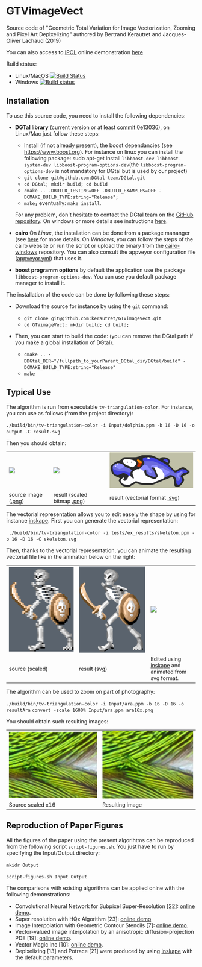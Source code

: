 # GTVimageVect
Source code of "Geometric Total Variation for Image Vectorization, Zooming and Pixel Art Depixelizing" authored by  Bertrand Kerautret and Jacques-Oliver Lachaud (2019)

You can also access to [IPOL](http://www.ipol.im) online demonstration [here](https://ipolcore.ipol.im/demo/clientApp/demo.html?id=77777000076)

Build status:
 - Linux/MacOS [![Build Status](https://travis-ci.org/kerautret/GTVimageVect.svg?branch=master)](https://travis-ci.org/kerautret/GTVimageVect)
 - Windows [![Build status](https://ci.appveyor.com/api/projects/status/i1crefqj9j1e3lw2?svg=true)](https://ci.appveyor.com/project/kerautret/gtvimagevect)

## Installation


To use this source code, you need to install the following dependencies:
   - **DGTal library** (current version or at least [commit 0e13036](https://github.com/DGtal-team/DGtal/commit/0e13036afedee920373a2460afd02e2a21660baa)), on Linux/Mac just follow these steps:
     - Install (if not already present), the boost dependancies (see https://www.boost.org).
     For instance on linux you can install the following package: sudo apt-get install `libboost-dev libboost-system-dev libboost-program-options-dev`(the `libboost-program-options-dev` is not mandatory for DGtal but is used by our project)
     - `git clone git@github.com:DGtal-team/DGtal.git`
     - `cd DGtal; mkdir build; cd build`
     - `cmake .. -DBUILD_TESTING=OFF -DBUILD_EXAMPLES=OFF -DCMAKE_BUILD_TYPE:string="Release";`
     - `make;` eventually:  `make install`.

     For any problem, don't hesitate to contact the DGtal team on the [GitHub repository](https://github.com/DGtal-team/DGtal).
     On windows or more details see instructions [here](https://dgtal-team.github.io/doc-nightly/moduleBuildDGtal.html).
   - **cairo**
      On *Linux*, the installation can be done from a package mananger (see [here](https://www.cairographics.org/download/) for more details.
      On *Windows*, you can follow the steps of the cairo website or run the script or upload the binary from the [cairo-windows](https://github.com/preshing/cairo-windows) repository. You can also consult the appveyor configuration file ([appveyor.yml](https://github.com/kerautret/GTVimageVect/blob/master/appveyor.yml)) that uses it.
   - **boost programm options** by default the application use the package `libboost-program-options-dev`. You can use you default package manager to install it.


The installation of the code can be done by following these steps:
   - Download the source for instance by using the `git` command:
     - `git clone git@github.com:kerautret/GTVimageVect.git`
     - `cd GTVimageVect; mkdir build; cd build;`

   - Then, you can start to build the code: (you can remove the DGtal path if you make a global installation of DGtal).
     - `cmake .. -DDGtal_DIR="/fullpath_to_yourParent_DGtal_dir/DGtal/build" -DCMAKE_BUILD_TYPE:string="Release"`
     - `make`
     
## Typical Use
   The algorithm is run from executable `tv-triangulation-color`. For instance, you can use as follows (from the project directory):
   
   `./build/bin/tv-triangulation-color -i Input/dolphin.ppm -b 16 -D 16 -o output -C result.svg`
   
   Then you should obtain:
    <table>
    <tr><td><img width="300" src="https://user-images.githubusercontent.com/772865/62563570-931eb300-b883-11e9-8ee6-c6054d60040a.png"></td>
    <td>
     <img width="300" src="https://user-images.githubusercontent.com/772865/62563720-e85ac480-b883-11e9-982c-01e3dedc316b.png"></td><td><img width="300" src="tests/ex_results/result.svg"></td>
    </tr>
 <tr> <td> source image (<a href="https://user-images.githubusercontent.com/772865/62563570-931eb300-b883-11e9-8ee6-c6054d60040a.png">.png</a>)</td> <td>result (scaled bitmap <a href="https://user-images.githubusercontent.com/772865/62563720-e85ac480-b883-11e9-982c-01e3dedc316b.png">.png</a>)</td><td>result (vectorial format <a href="tests/ex_results/result.svg">.svg</a>)</td> </tr>
</table>
                                           
The vectorial representation allows you to edit easely the shape by using for instance <a href="https://inkscape.org">inskape</a>. First you can generate the vectorial representation:
 
` ./build/bin/tv-triangulation-color -i tests/ex_results/skeleton.ppm -b 16 -D 16 -C skeleton.svg`

Then, thanks to the vectorial representation, you can animate the resulting vectorial file like in the animation below on the right:
<table>
 <tr><td><img  src="tests/ex_results/skeletonSrcScaled.png"/></td>
  <td><img  src="tests/ex_results/skeleton.svg"/></td>
<td>
<a href="http://ker.iutsd.univ-lorraine.fr/skeletonAnim.svg"><img src="https://github.com/kerautret/GTVimageVect/blob/master/tests/ex_results/skeletonAnim.svg"></a></td>
</tr>
<tr>
 <td>source (scaled)</td> 
 <td>result (svg)</td>
 <td> Edited using <a href="https://inkscape.org">inskape</a> and animated from svg format.</td>
</tr>
 </table>
 

The algorithm can be used to zoom on part of photography:


`./build/bin/tv-triangulation-color -i Input/ara.ppm -b 16 -D 16 -o resultAra`
`convert -scale 1600% Input/ara.ppm ara16x.png`

You should obtain such resulting images:

<table>
<tr>
<td><img width="400" src="tests/ex_results/ara16x.png"></td>
<td><img width="400" src="tests/ex_results/resultAra-2nd.png"></td>
</tr><tr>
<td>Source scaled x16 </td>
<td>Resulting image </td>
</tr>
</table>



## Reproduction of Paper Figures
All the figures of the paper using the present algorihtms can be reproduced from the following script `script-figures.sh`.
You just have to run by specifying the Input/Output directory:

 `mkidr Output`
 
 `script-figures.sh Input Output`
 
 The comparisons with existing algorithms can be applied onlne with the following demonstrations:
   - Convolutional Neural Network for Subpixel Super-Resolution [22]: [online demo](https://ipolcore.ipol.im/demo/clientApp/demo.html?id=77777000078).
   - Super resolution with HQx Algorithm [23]: [online demo](https://ipolcore.ipol.im/demo/clientApp/demo.html?id=77777000079)
   - Image Interpolation with Geometric Contour Stencils [7]: [online demo](http://demo.ipol.im/demo/g_interpolation_geometric_contour_stencils).
  - Vector-valued image interpolation by an anisotropic diffusion-projection PDE [19]: [online demo](http://demo.ipol.im/demo/g_roussos_diffusion_interpolation/).
  - Vector Magic Inc [10]: [online demo](http://vectormagic.com).
  - Depixelizing [13] and Potrace [21] were produced by using  [Inskape](https://inkscape.org/fr/) with the default parameters.
 


